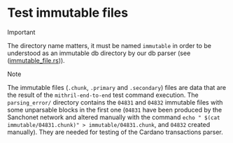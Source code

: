 # Test immutable files

> [!IMPORTANT]
> The directory name matters, it must be named `immutable` in order to be understood as an
> immutable db directory by our db parser (see ([immutable_file.rs](./../../mithril-common/src/digesters/immutable_file.rs))).

> [!NOTE]
> The immutable files (`.chunk`, `.primary` and `.secondary`) files are data that are the result of
> the `mithril-end-to-end` test command execution.
> The `parsing_error/` directory contains the `04831` and `04832` immutable files with some unparsable blocks in the first one (`04831` have been produced by the Sanchonet network and altered manually with the command `echo " $(cat immutable/04831.chunk)" > immutable/04831.chunk`, and `04832` created manually).
> They are needed for testing of the Cardano transactions parser.
